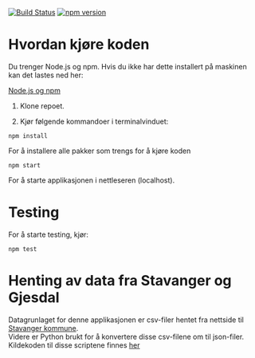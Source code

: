 [![Build Status](https://travis-ci.org/MLKMO/Skoleruter.svg?branch=master)](https://travis-ci.org/MLKMO/Skoleruter)
[![npm version](https://badge.fury.io/js/%40angular%2Fcore.svg)](https://badge.fury.io/js/%40angular%2Fcore)

# Hvordan kjøre koden

Du trenger Node.js og npm.
Hvis du ikke har dette installert på maskinen kan det lastes ned her:

[Node.js og npm](https://nodejs.org/en/download/)

1. Klone repoet.

2. Kjør følgende kommandoer i terminalvinduet:

```
npm install
```
For å installere alle pakker som trengs for å kjøre koden

```
npm start
```
For å starte applikasjonen i nettleseren (localhost).

# Testing
For å starte testing, kjør: 

```
npm test
```


# Henting av data fra Stavanger og Gjesdal
Datagrunlaget for denne applikasjonen er csv-filer hentet fra nettside til [Stavanger kommune](https://open.stavanger.kommune.no/dataset).   
Videre er Python brukt for å konvertere disse csv-filene om til json-filer. Kildekoden til disse scriptene finnes [her](https://github.com/MLKMO/Parse_skoledata)
